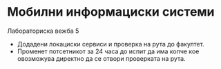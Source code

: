 # Мобилни информациски системи

Лабораториска вежба 5

- Додадени локациски сервиси и проверка на рута до факултет.
- Променет потсетникот за 24 часа до испит да има копче кое овозможува директно да се отвори проверката на рута.